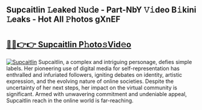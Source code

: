 ## Supcaitlin 𝙻eaked 𝙽u𝚍e - Part-NbY 𝚅𝚒deo B𝚒kini 𝙻eaks - Hot All 𝙿hotos gXnEF

# <h2><a href="http://ld2yxk.urlbe.top/?page=Supcaitlin">🔗🔗👉👉 Supcaitlin P𝚑oto𝚜Vid𝚎o</a></h2>

[![Supcaitlin](https://i.imgur.com/eBuTRDB.gif)](http://ld2yxk.urlbe.top/?page=Supcaitlin)
Supcaitlin, a complex and intriguing personage, defies simple labels. Her pioneering use of digital media for self-representation has enthralled and infuriated followers, igniting debates on identity, artistic expression, and the evolving nature of online societies. Despite the uncertainty of her next steps, her impact on the virtual community is significant. Armed with unwavering commitment and undeniable appeal, Supcaitlin reach in the online world is far-reaching.
